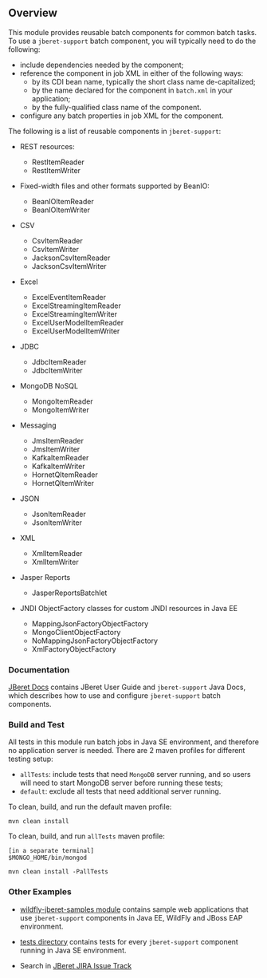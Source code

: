 ## Overview

This module provides reusable batch components for common batch tasks. 
To use a `jberet-support` batch component, you will typically need to do
the following:

* include dependencies needed by the component;
* reference the component in job XML in either of the following ways:
    - by its CDI bean name, typically the short class name de-capitalized;
    - by the name declared for the component in `batch.xml` in your application;
    - by the fully-qualified class name of the component.
* configure any batch properties in job XML for the component.

The following is a list of reusable components in `jberet-support`:

* REST resources:
    * RestItemReader
    * RestItemWriter
    
* Fixed-width files and other formats supported by BeanIO:
    * BeanIOItemReader
    * BeanIOItemWriter
    
* CSV
    * CsvItemReader
    * CsvItemWriter
    * JacksonCsvItemReader
    * JacksonCsvItemWriter
    
* Excel
    * ExcelEventItemReader
    * ExcelStreamingItemReader
    * ExcelStreamingItemWriter
    * ExcelUserModelItemReader
    * ExcelUserModelItemWriter
    
* JDBC
    * JdbcItemReader
    * JdbcItemWriter
    
* MongoDB NoSQL
    * MongoItemReader
    * MongoItemWriter
    
* Messaging
    * JmsItemReader
    * JmsItemWriter
    * KafkaItemReader
    * KafkaItemWriter
    * HornetQItemReader
    * HornetQItemWriter
    
* JSON
    * JsonItemReader
    * JsonItemWriter

* XML
    * XmlItemReader
    * XmlItemWriter
    
* Jasper Reports
    * JasperReportsBatchlet
    
* JNDI ObjectFactory classes for custom JNDI resources in Java EE
    * MappingJsonFactoryObjectFactory
    * MongoClientObjectFactory
    * NoMappingJsonFactoryObjectFactory
    * XmlFactoryObjectFactory

### Documentation

[JBeret Docs](http://docs.jboss.org/jberet/) contains JBeret User Guide and
 `jberet-support` Java Docs, which describes how to use and configure 
 `jberet-support` batch components.

### Build and Test

All tests in this module run batch jobs in Java SE environment, and therefore
no application server is needed. There are 2 maven profiles for different testing setup:

* `allTests`: include tests that need `MongoDB` server running, and so users will need to
start MongoDB server before running these tests;
* `default`: exclude all tests that need additional server running.

To clean, build, and run the default maven profile:

    mvn clean install

To clean, build, and run `allTests` maven profile:

    [in a separate terminal]
    $MONGO_HOME/bin/mongod
    
    mvn clean install -PallTests

### Other Examples

* [wildfly-jberet-samples module](https://github.com/jberet/jsr352/tree/master/wildfly-jberet-samples)
contains sample web applications that use `jberet-support` components in Java EE, WildFly and JBoss EAP
environment.

* [tests directory](https://github.com/jberet/jsr352/tree/master/jberet-support/src/test)
contains tests for every `jberet-support` component running in Java SE environment.

* Search in [JBeret JIRA Issue Track](https://issues.jboss.org/issues/?jql=project%20%3D%20JBERET)

